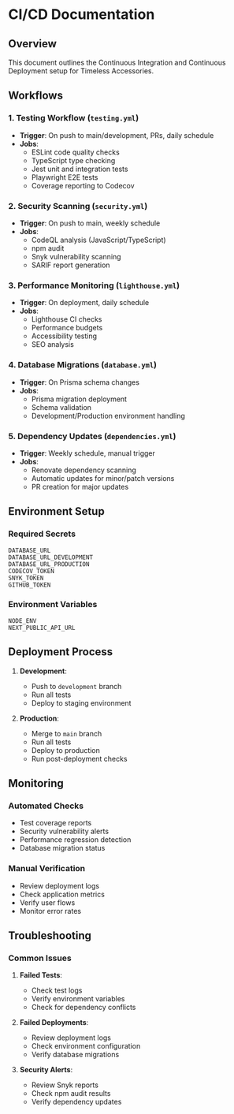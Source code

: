 # CI/CD Documentation

## Overview
This document outlines the Continuous Integration and Continuous Deployment setup for Timeless Accessories.

## Workflows

### 1. Testing Workflow (`testing.yml`)
- **Trigger**: On push to main/development, PRs, daily schedule
- **Jobs**:
  - ESLint code quality checks
  - TypeScript type checking
  - Jest unit and integration tests
  - Playwright E2E tests
  - Coverage reporting to Codecov

### 2. Security Scanning (`security.yml`)
- **Trigger**: On push to main, weekly schedule
- **Jobs**:
  - CodeQL analysis (JavaScript/TypeScript)
  - npm audit
  - Snyk vulnerability scanning
  - SARIF report generation

### 3. Performance Monitoring (`lighthouse.yml`)
- **Trigger**: On deployment, daily schedule
- **Jobs**:
  - Lighthouse CI checks
  - Performance budgets
  - Accessibility testing
  - SEO analysis

### 4. Database Migrations (`database.yml`)
- **Trigger**: On Prisma schema changes
- **Jobs**:
  - Prisma migration deployment
  - Schema validation
  - Development/Production environment handling

### 5. Dependency Updates (`dependencies.yml`)
- **Trigger**: Weekly schedule, manual trigger
- **Jobs**:
  - Renovate dependency scanning
  - Automatic updates for minor/patch versions
  - PR creation for major updates

## Environment Setup

### Required Secrets
```
DATABASE_URL
DATABASE_URL_DEVELOPMENT
DATABASE_URL_PRODUCTION
CODECOV_TOKEN
SNYK_TOKEN
GITHUB_TOKEN
```

### Environment Variables
```
NODE_ENV
NEXT_PUBLIC_API_URL
```

## Deployment Process

1. **Development**:
   - Push to `development` branch
   - Run all tests
   - Deploy to staging environment

2. **Production**:
   - Merge to `main` branch
   - Run all tests
   - Deploy to production
   - Run post-deployment checks

## Monitoring

### Automated Checks
- Test coverage reports
- Security vulnerability alerts
- Performance regression detection
- Database migration status

### Manual Verification
- Review deployment logs
- Check application metrics
- Verify user flows
- Monitor error rates

## Troubleshooting

### Common Issues
1. **Failed Tests**:
   - Check test logs
   - Verify environment variables
   - Check for dependency conflicts

2. **Failed Deployments**:
   - Review deployment logs
   - Check environment configuration
   - Verify database migrations

3. **Security Alerts**:
   - Review Snyk reports
   - Check npm audit results
   - Verify dependency updates 